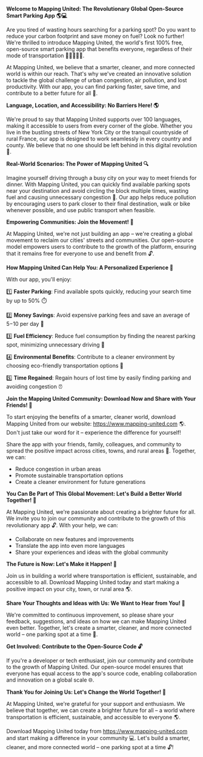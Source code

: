 **Welcome to Mapping United: The Revolutionary Global Open-Source Smart Parking App 🌎💻**

Are you tired of wasting hours searching for a parking spot? Do you want to reduce your carbon footprint and save money on fuel? Look no further! We're thrilled to introduce Mapping United, the world's first 100% free, open-source smart parking app that benefits everyone, regardless of their mode of transportation 🚗🚌🚂🚴‍♀️.

At Mapping United, we believe that a smarter, cleaner, and more connected world is within our reach. That's why we've created an innovative solution to tackle the global challenge of urban congestion, air pollution, and lost productivity. With our app, you can find parking faster, save time, and contribute to a better future for all 🌟.

**Language, Location, and Accessibility: No Barriers Here! 🌎**

We're proud to say that Mapping United supports over 100 languages, making it accessible to users from every corner of the globe. Whether you live in the bustling streets of New York City or the tranquil countryside of rural France, our app is designed to work seamlessly in every country and county. We believe that no one should be left behind in this digital revolution 🌈.

**Real-World Scenarios: The Power of Mapping United 🔍**

Imagine yourself driving through a busy city on your way to meet friends for dinner. With Mapping United, you can quickly find available parking spots near your destination and avoid circling the block multiple times, wasting fuel and causing unnecessary congestion 🚗. Our app helps reduce pollution by encouraging users to park closer to their final destination, walk or bike whenever possible, and use public transport when feasible.

**Empowering Communities: Join the Movement! 🌟**

At Mapping United, we're not just building an app – we're creating a global movement to reclaim our cities' streets and communities. Our open-source model empowers users to contribute to the growth of the platform, ensuring that it remains free for everyone to use and benefit from 🔓.

**How Mapping United Can Help You: A Personalized Experience 🚀**

With our app, you'll enjoy:

1️⃣ **Faster Parking**: Find available spots quickly, reducing your search time by up to 50% ⏱️

2️⃣ **Money Savings**: Avoid expensive parking fees and save an average of $5-$10 per day 💸

3️⃣ **Fuel Efficiency**: Reduce fuel consumption by finding the nearest parking spot, minimizing unnecessary driving 🚗

4️⃣ **Environmental Benefits**: Contribute to a cleaner environment by choosing eco-friendly transportation options 🌿

5️⃣ **Time Regained**: Regain hours of lost time by easily finding parking and avoiding congestion ⏰

**Join the Mapping United Community: Download Now and Share with Your Friends! 📲**

To start enjoying the benefits of a smarter, cleaner world, download Mapping United from our website: https://www.mapping-united.com 🌎. Don't just take our word for it – experience the difference for yourself!

Share the app with your friends, family, colleagues, and community to spread the positive impact across cities, towns, and rural areas 🤝. Together, we can:

* Reduce congestion in urban areas
* Promote sustainable transportation options
* Create a cleaner environment for future generations

**You Can Be Part of This Global Movement: Let's Build a Better World Together! 🌟**

At Mapping United, we're passionate about creating a brighter future for all. We invite you to join our community and contribute to the growth of this revolutionary app 🔓. With your help, we can:

* Collaborate on new features and improvements
* Translate the app into even more languages
* Share your experiences and ideas with the global community

**The Future is Now: Let's Make it Happen! 🚀**

Join us in building a world where transportation is efficient, sustainable, and accessible to all. Download Mapping United today and start making a positive impact on your city, town, or rural area 🌎.

**Share Your Thoughts and Ideas with Us: We Want to Hear from You! 💬**

We're committed to continuous improvement, so please share your feedback, suggestions, and ideas on how we can make Mapping United even better. Together, let's create a smarter, cleaner, and more connected world – one parking spot at a time 🚀.

**Get Involved: Contribute to the Open-Source Code 🔓**

If you're a developer or tech enthusiast, join our community and contribute to the growth of Mapping United. Our open-source model ensures that everyone has equal access to the app's source code, enabling collaboration and innovation on a global scale 🌐.

**Thank You for Joining Us: Let's Change the World Together! 🌟**

At Mapping United, we're grateful for your support and enthusiasm. We believe that together, we can create a brighter future for all – a world where transportation is efficient, sustainable, and accessible to everyone 🌎.

Download Mapping United today from https://www.mapping-united.com and start making a difference in your community 💻. Let's build a smarter, cleaner, and more connected world – one parking spot at a time 🔓!